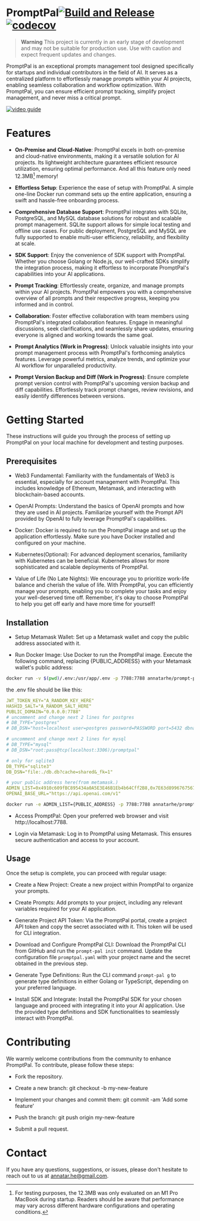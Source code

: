 # PromptPal[![Build and Release](https://github.com/PromptPal/PromptPal/actions/workflows/release.yaml/badge.svg)](https://github.com/PromptPal/PromptPal/actions/workflows/release.yaml)[![codecov](https://codecov.io/gh/PromptPal/PromptPal/branch/master/graph/badge.svg?token=E6VR5K084W)](https://codecov.io/gh/PromptPal/PromptPal)

> **Warning**
> This project is currently in an early stage of development and may not be suitable for production use. Use with caution and expect frequent updates and changes.

PromptPal is an exceptional prompts management tool designed specifically for startups and individual contributors in the field of AI. It serves as a centralized platform to effortlessly manage prompts within your AI projects, enabling seamless collaboration and workflow optimization. With PromptPal, you can ensure efficient prompt tracking, simplify project management, and never miss a critical prompt.


[![video guide](https://i9.ytimg.com/vi_webp/IjfrQNRUg_I/maxresdefault.webp?v=654257f9&sqp=CIiviaoG&rs=AOn4CLDqSDNbFOY-W3b51nvuNbj630yMYw)](https://youtu.be/IjfrQNRUg_I "PromptPal - a Prompt management service focusing on enterprise development and developer experience")

# Features
- **On-Premise and Cloud-Native**: PromptPal excels in both on-premise and cloud-native environments, making it a versatile solution for AI projects. Its lightweight architecture guarantees efficient resource utilization, ensuring optimal performance. And all this feature only need 12.3MB[^1] memory!

- **Effortless Setup**: Experience the ease of setup with PromptPal. A simple one-line Docker run command sets up the entire application, ensuring a swift and hassle-free onboarding process.

- **Comprehensive Database Support**: PromptPal integrates with SQLite, PostgreSQL, and MySQL database solutions for robust and scalable prompt management. SQLite support allows for simple local testing and offline use cases. For public deployment, PostgreSQL and MySQL are fully supported to enable multi-user efficiency, reliability, and flexibility at scale.

- **SDK Support**: Enjoy the convenience of SDK support with PromptPal. Whether you choose Golang or Node.js, our well-crafted SDKs simplify the integration process, making it effortless to incorporate PromptPal's capabilities into your AI applications.

- **Prompt Tracking**: Effortlessly create, organize, and manage prompts within your AI projects. PromptPal empowers you with a comprehensive overview of all prompts and their respective progress, keeping you informed and in control.

- **Collaboration**: Foster effective collaboration with team members using PromptPal's integrated collaboration features. Engage in meaningful discussions, seek clarifications, and seamlessly share updates, ensuring everyone is aligned and working towards the same goal.

- **Prompt Analytics (Work in Progress)**: Unlock valuable insights into your prompt management process with PromptPal's forthcoming analytics features. Leverage powerful metrics, analyze trends, and optimize your AI workflow for unparalleled productivity.

- **Prompt Version Backup and Diff (Work in Progress)**: Ensure complete prompt version control with PromptPal's upcoming version backup and diff capabilities. Effortlessly track prompt changes, review revisions, and easily identify differences between versions.

# Getting Started
These instructions will guide you through the process of setting up PromptPal on your local machine for development and testing purposes.

## Prerequisites
- Web3 Fundamental: Familiarity with the fundamentals of Web3 is essential, especially for account management with PromptPal. This includes knowledge of Ethereum, Metamask, and interacting with blockchain-based accounts.

- OpenAI Prompts: Understand the basics of OpenAI prompts and how they are used in AI projects. Familiarize yourself with the Prompt API provided by OpenAI to fully leverage PromptPal's capabilities.

- Docker: Docker is required to run the PromptPal image and set up the application effortlessly. Make sure you have Docker installed and configured on your machine.

- Kubernetes(Optional): For advanced deployment scenarios, familiarity with Kubernetes can be beneficial. Kubernetes allows for more sophisticated and scalable deployments of PromptPal.

- Value of Life (No Late Nights): We encourage you to prioritize work-life balance and cherish the value of life. With PromptPal, you can efficiently manage your prompts, enabling you to complete your tasks and enjoy your well-deserved time off. Remember, it's okay to choose PromptPal to help you get off early and have more time for yourself!

## Installation
- Setup Metamask Wallet: Set up a Metamask wallet and copy the public address associated with it.

- Run Docker Image: Use Docker to run the PromptPal image. Execute the following command, replacing {PUBLIC_ADDRESS} with your Metamask wallet's public address:

```bash
docker run -v $(pwd)/.env:/usr/app/.env -p 7788:7788 annatarhe/prompt-pal:v1.7.0
```

the .env file should be like this:

```yaml
JWT_TOKEN_KEY="A_RANDOM_KEY_HERE"
HASHID_SALT="A_RANDOM_SALT_HERE"
PUBLIC_DOMAIN="0.0.0.0:7788"
# uncomment and change next 2 lines for postgres
# DB_TYPE="postgres"
# DB_DSN="host=localhost user=postgres password=PASSWORD port=5432 dbname=promptpal sslmode=disable"

# uncomment and change next 2 lines for mysql
# DB_TYPE="mysql"
# DB_DSN="root:pass@tcp(localhost:3306)/promptpal"

# only for sqlite3
DB_TYPE="sqlite3"
DB_DSN="file:./db.db?cache=shared&_fk=1"

# your public address here(from metamask.)
ADMIN_LIST=0x4910c609fBC895434a0A5E3E46B1Eb4b64Cff2B8,0x7E63d899676756711d29DD989bb9F5a868C20e1D
OPENAI_BASE_URL="https://api.openai.com/v1"
```

```bash
docker run -e ADMIN_LIST={PUBLIC_ADDRESS} -p 7788:7788 annatarhe/prompt-pal:master
```

- Access PromptPal: Open your preferred web browser and visit http://localhost:7788.

- Login via Metamask: Log in to PromptPal using Metamask. This ensures secure authentication and access to your account.

## Usage
Once the setup is complete, you can proceed with regular usage:

- Create a New Project: Create a new project within PromptPal to organize your prompts.

- Create Prompts: Add prompts to your project, including any relevant variables required for your AI application.

- Generate Project API Token: Via the PromptPal portal, create a project API token and copy the secret associated with it. This token will be used for CLI integration.

- Download and Configure PromptPal CLI: Download the PromptPal CLI from GitHub and run the `prompt-pal init` command. Update the configuration file `promptpal.yaml` with your project name and the secret obtained in the previous step.

- Generate Type Definitions: Run the CLI command `prompt-pal g` to generate type definitions in either Golang or TypeScript, depending on your preferred language.

- Install SDK and Integrate: Install the PromptPal SDK for your chosen language and proceed with integrating it into your AI application. Use the provided type definitions and SDK functionalities to seamlessly interact with PromptPal.

# Contributing
We warmly welcome contributions from the community to enhance PromptPal. To contribute, please follow these steps:

- Fork the repository.

- Create a new branch: git checkout -b my-new-feature

- Implement your changes and commit them: git commit -am 'Add some feature'

- Push the branch: git push origin my-new-feature

- Submit a pull request.

# Contact
If you have any questions, suggestions, or issues, please don't hesitate to reach out to us at annatar.he@gmail.com.


[^1]: For testing purposes, the 12.3MB was only evaluated on an M1 Pro MacBook during startup. Readers should be aware that performance may vary across different hardware configurations and operating conditions.
